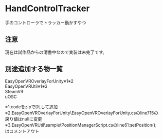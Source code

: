 # HandControlTracker
手のコントローラでトラッカー動かすやつ

## 注意
現在は試作品からの清書中なので実装は未完了です。

## 別途追加する物一覧
EasyOpenVROverlayForUnity※1※2  
EasyOpenVRUtil※1※3  
SteamVR  
uOSC  
  
※1.codeをzipでDLして追加  
※2.EasyOpenVROverlayForUnity\EasyOpenVROverlayForUnity.csのline715の戻り値はnullに変更  
※3.EasyOpenVRUtil\sample\PositionManagerScript.csのline61:setPosition();はコメントアウト
